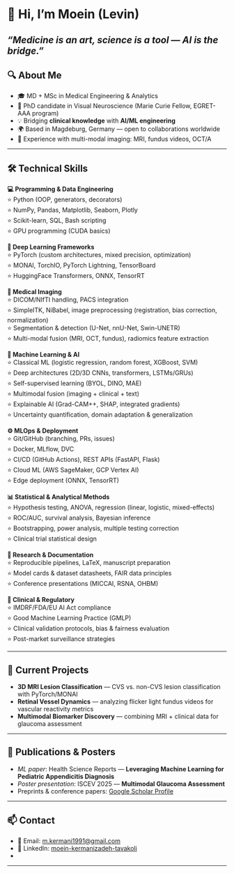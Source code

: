 # 👋 Hi, I’m Moein (Levin)
*“Medicine is an art, science is a tool — AI is the bridge.”*
---

## 🔍 About Me
- 🎓 MD + MSc in Medical Engineering & Analytics  
- 🧠 PhD candidate in Visual Neuroscience (Marie Curie Fellow, EGRET-AAA program)  
- 💡 Bridging **clinical knowledge** with **AI/ML engineering**  
- 🌍 Based in Magdeburg, Germany — open to collaborations worldwide  
- 🏥 Experience with multi-modal imaging: MRI, fundus videos, OCT/A

---

## 🛠 Technical Skills  

**💻 Programming & Data Engineering**  
⭐ Python (OOP, generators, decorators)  
⭐ NumPy, Pandas, Matplotlib, Seaborn, Plotly  
⭐ Scikit-learn, SQL, Bash scripting  
⭐ GPU programming (CUDA basics)  

**🤖 Deep Learning Frameworks**  
⭐ PyTorch (custom architectures, mixed precision, optimization)  
⭐ MONAI, TorchIO, PyTorch Lightning, TensorBoard  
⭐ HuggingFace Transformers, ONNX, TensorRT  

**🩻 Medical Imaging**  
⭐ DICOM/NIfTI handling, PACS integration  
⭐ SimpleITK, NiBabel, image preprocessing (registration, bias correction, normalization)  
⭐ Segmentation & detection (U-Net, nnU-Net, Swin-UNETR)  
⭐ Multi-modal fusion (MRI, OCT, fundus), radiomics feature extraction  

**🧠 Machine Learning & AI**  
⭐ Classical ML (logistic regression, random forest, XGBoost, SVM)  
⭐ Deep architectures (2D/3D CNNs, transformers, LSTMs/GRUs)  
⭐ Self-supervised learning (BYOL, DINO, MAE)  
⭐ Multimodal fusion (imaging + clinical + text)  
⭐ Explainable AI (Grad-CAM++, SHAP, integrated gradients)  
⭐ Uncertainty quantification, domain adaptation & generalization  

**⚙️ MLOps & Deployment**  
⭐ Git/GitHub (branching, PRs, issues)  
⭐ Docker, MLflow, DVC  
⭐ CI/CD (GitHub Actions), REST APIs (FastAPI, Flask)  
⭐ Cloud ML (AWS SageMaker, GCP Vertex AI)  
⭐ Edge deployment (ONNX, TensorRT)  

**📊 Statistical & Analytical Methods**  
⭐ Hypothesis testing, ANOVA, regression (linear, logistic, mixed-effects)  
⭐ ROC/AUC, survival analysis, Bayesian inference  
⭐ Bootstrapping, power analysis, multiple testing correction  
⭐ Clinical trial statistical design  

**📄 Research & Documentation**  
⭐ Reproducible pipelines, LaTeX, manuscript preparation  
⭐ Model cards & dataset datasheets, FAIR data principles  
⭐ Conference presentations (MICCAI, RSNA, OHBM)  

**🏥 Clinical & Regulatory**  
⭐ IMDRF/FDA/EU AI Act compliance  
⭐ Good Machine Learning Practice (GMLP)  
⭐ Clinical validation protocols, bias & fairness evaluation  
⭐ Post-market surveillance strategies  
  

---

## 📌 Current Projects
- **3D MRI Lesion Classification** — CVS vs. non-CVS lesion classification with PyTorch/MONAI  
- **Retinal Vessel Dynamics** — analyzing flicker light fundus videos for vascular reactivity metrics  
- **Multimodal Biomarker Discovery** — combining MRI + clinical data for glaucoma assessment  

---

## 📄 Publications & Posters
- *ML paper*: Health Science Reports — **Leveraging Machine Learning for Pediatric Appendicitis Diagnosis**  
- *Poster presentation*: ISCEV 2025 — **Multimodal Glaucoma Assessment**  
- Preprints & conference papers: [Google Scholar Profile](https://scholar.google.com/citations?user=ZUEfX24AAAAJ&hl=en) 

---

## 📫 Contact
- 📧 Email: m.kermani1991@gmail.com  
- 🔗 LinkedIn: [moein-kermanizadeh-tavakoli](https://www.linkedin.com/in/moein-kermanizadeh-tavakoli-7a392282/)
- 
---


